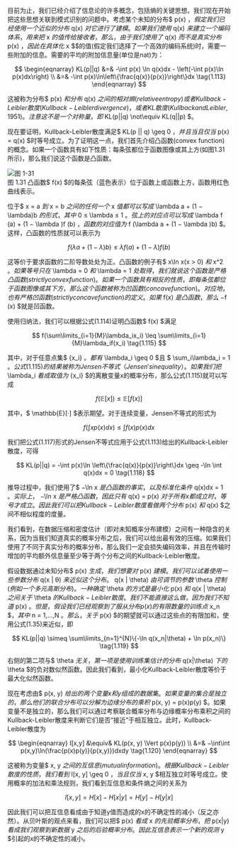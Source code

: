 目前为止，我们已经介绍了信息论的许多概念，包括熵的关键思想。我们现在开始把这些思想关联到模式识别的问题中。考虑某个未知的分布$ p(x) $，假定我们已经使用一个近似的分布$ q(x) $对它进行了建模。如果我们使用$ q(x) $来建立一个编码体系，用来把$ x $的值传给接收者，那么，由于我们使用了$ q(x) $而不是真实分布$ p(x) $，因此在具体化$ x
$$的值(假定我们选择了一个高效的编码系统)时，需要一些附加的信息。需要的平均的附加信息量(单位是nat)为：    

$$
\begin{eqnarray}
KL(p||q) &=& -\int p(x) \ln q(x)dx - \left(-\int p(x)\ln p(x)dx\right) \\
&=& -\int p(x)\ln\left\{\frac{q(x)}{p(x)}\right\}dx  \tag{1.113}
\end{eqnarray}
$$

这被称为分布$ p(x) $和分布$ q(x) $之间的相对熵(relative entropy) 或者Kullback-Leibler散度 (Kullback-Leibler divergence)，或者KL散度(Kullback and Leibler, 1951)。注意这不是一个对称量，即$ KL(p||q) \not\equiv KL(q||p) $。    

现在要证明，Kullback-Leibler散度满足$ KL(p || q) \geq 0 $，并且当且仅当$ p(x) = q(x) $时等号成立。为了证明这一点，我们首先介绍凸函数(convex function)的概念。如果一个函数具有如下性质：每条弦都位于函数图像或其上方(如图1.31所示)，那么我们说这个函数是凸函数。    

![图 1-31](images/1_31.png)      
图 1.31 凸函数$ f(x) $的每条弦（蓝色表示）位于函数上或函数上方，函数用红色曲线表示。

位于$ x = a  $到$ x = b $之间的任何一个$ x $值都可以写成$ \lambda a + (1 − \lambda)b $的形式，其中$ 0 ≤ \lambda ≤ 1 $。弦上的对应点可以写成$ \lambda f (a) + (1 − \lambda )f (b) $，函数的对应值为$ f
(\lambda a + (1 − \lambda )b) $。这样，凸函数的性质就可以表示为

$$
f(\lambda a + (1 − \lambda )b) ≤ \lambda f(a) + (1 − \lambda)f(b) \tag{1.114}
$$

这等价于要求函数的二阶导数处处为正。凸函数的例子有$ x\ln x(x > 0) $和$ x^2 $。如果等号只在$ \lambda = 0 $和$ \lambda = 1 $处取得，我们就说这个函数是严格凸函数(strictly convex function)。如果一个函数具有相反的性质，即每条弦都位于函数图像或其下方，那么这个函数被称为凹函数 (concave function)。对应地，也有严格凹函数(strictly concave function)的定义。如果$ f(x) $是凸函数，那么$ −f (x) $就是凹函数。

使用归纳法，我们可以根据公式(1.114)证明凸函数$ f(x) $满足    

$$
f(\sum\limits_{i=1}{M}\lambda_ix_i) \leq \sum\limits_{i=1}{M}\lambda_if(x_i) \tag{1.115}
$$

其中，对于任意点集$ \{x_i\} $。都有$ \lambda_i \geq 0 $且 $ \sum_i\lambda_i = 1 $。公式(1.115)的结果被称为Jensen不等式（Jensen's inequality）。如果我们把$ \lambda_i $看成取值为$ \{x_i\} $的离散变量x的概率分布，那么公式(1.115)就可以写成    

$$
f(\mathbb{E}[x]) \leq \mathbb{E}[f(x)] \tag{1.116}
$$

其中，$ \mathbb{E}[·] $表示期望。对于连续变量，Jensen不等式的形式为

$$
f\left(\int xp(x)dx\right) \leq \int f(x)p(x)dx \tag{1.117}
$$

我们把公式(1.117)形式的Jensen不等式应用于公式(1.113)给出的Kullback-Leibler散度，可得    

$$
KL(p||q) = -\int p(x)\ln \left\{\frac{q(x)}{p(x)}\right\}dx \geq -\ln \int q(x)dx = 0 \tag{1.118}
$$

推导过程中，我们使用了$ −\ln x $是凸函数的事实，以及标准化条件$ q(x)dx = 1 $。实际上，$ −\ln x $是严格凸函数，因此只有$ q(x) = p(x) $对于所有x都成立时，等号才成立。因此我们可以把Kullback-Leibler散度看做两个分布$ p(x) $和$ q(x) $之间不相似程度的度量。    

我们看到，在数据压缩和密度估计（即对未知概率分布建模）之间有一种隐含的关系，因为当我们知道真实的概率分布之后，我们可以给出最有效的压缩。如果我们使用了不同于真实分布的概率分布，那么我们一定会损失编码效率，并且在传输时增加的平均额外信息量至少等于两个分布之间的Kullback-Leibler散度。    

假设数据通过未知分布$ p(x) $生成，我们想要对$ p(x) $建模。我们可以试着使用一些参数分布$ q(x | θ) $来近似这个分布。$ q(x | \theta) $由可调节的参数$ \theta $控制(例如一个多元高斯分布)。一种确定$ \theta $的方式是最小化$ p(x) $和$ q(x | \theta) $之间关于$ \theta $的Kullback-Leibler散度。我们不能直接这么做，因为我们不知道$ p(x) $。但是，假设我们已经观察到了服从分布p(x)的有限数量的训练点$ x_n
$$，其中$ n = 1,...,N $。那么，关于$ p(x) $的期望就可以通过这些点的有限加和，使用公式(1.35)来近似，即

$$
KL(p||q) \simeq \sum\limits_{n=1}^{N}\{-\ln q(x_n|\theta) + \ln p(x_n)\} \tag{1.119}
$$

右侧的第二项与$ \theta $无关，第一项是使用训练集估计的分布$ q(x|\theta) $下的$ \theta $的负对数似然函数。因此我们看到，最小化Kullback-Leibler散度等价于最大化似然函数。    

现在考虑由$ p(x, y) $给出的两个变量x和y组成的数据集。如果变量的集合是独立的，那么他们的联合分布可以分解为边缘分布的乘积$ p(x, y) = p(x)p(y) $。如果变量不是独立的，那么我们可以通过考察联合概率分布与边缘概率分布乘积之间的Kullback-Leibler散度来判断它们是否“接近”于相互独立。此时，Kullback-Leibler散度为    

$$
\begin{eqnarray}
I[x,y] &\equiv& KL(p(x, y) \Vert p(x)p(y)) \\
&=& −\int\int p(x,y)\ln(\frac{p(x)p(y)}{p(x,y)})dxdy \tag{1.120}
\end{eqnarray}
$$

这被称为变量$ x, y $之间的互信息(mutual information)。根据Kullback-Leibler散度的性质，我们看到$ I[x, y] \geq 0 $，当且仅当$ x, y $相互独立时等号成立。使用概率的加法和乘法规则，我们看到互信息和条件熵之间的关系为    

$$
I[x, y] = H[x] − H[x|y] = H[y] − H[y|x]
$$

因此我们可以把互信息看成由于知道y值而造成的x的不确定性的减小（反之亦然）。从贝叶斯的观点来看，我们可以把$ p(x) $看成$ x $的先验概率分布，把$ p(x|y) $看成我们观察到新数据$ y $之后的后验概率分布。因此互信息表示一个新的观测$ y $引起的x的不确定性的减小。    
